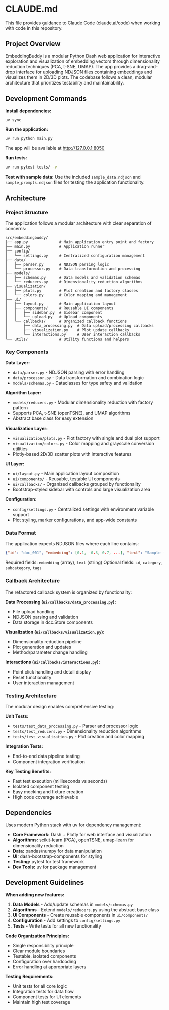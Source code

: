 # CLAUDE.md

This file provides guidance to Claude Code (claude.ai/code) when working with
code in this repository.

## Project Overview

EmbeddingBuddy is a modular Python Dash web application for interactive exploration and
visualization of embedding vectors through dimensionality reduction techniques
(PCA, t-SNE, UMAP). The app provides a drag-and-drop interface for uploading
NDJSON files containing embeddings and visualizes them in 2D/3D plots. The codebase
follows a clean, modular architecture that prioritizes testability and maintainability.

## Development Commands

**Install dependencies:**

```bash
uv sync
```

**Run the application:**

```bash
uv run python main.py
```

The app will be available at http://127.0.0.1:8050

**Run tests:**

```bash
uv run pytest tests/ -v
```

**Test with sample data:**
Use the included `sample_data.ndjson` and `sample_prompts.ndjson` files for testing the application functionality.

## Architecture

### Project Structure

The application follows a modular architecture with clear separation of concerns:

```
src/embeddingbuddy/
├── app.py              # Main application entry point and factory
├── main.py             # Application runner
├── config/
│   └── settings.py     # Centralized configuration management
├── data/
│   ├── parser.py       # NDJSON parsing logic
│   └── processor.py    # Data transformation and processing
├── models/
│   ├── schemas.py      # Data models and validation schemas
│   └── reducers.py     # Dimensionality reduction algorithms
├── visualization/
│   ├── plots.py        # Plot creation and factory classes
│   └── colors.py       # Color mapping and management
├── ui/
│   ├── layout.py       # Main application layout
│   ├── components/     # Reusable UI components
│   │   ├── sidebar.py  # Sidebar component
│   │   └── upload.py   # Upload components
│   └── callbacks/      # Organized callback functions
│       ├── data_processing.py  # Data upload/processing callbacks
│       ├── visualization.py    # Plot update callbacks
│       └── interactions.py     # User interaction callbacks
└── utils/              # Utility functions and helpers
```

### Key Components

**Data Layer:**
- `data/parser.py` - NDJSON parsing with error handling
- `data/processor.py` - Data transformation and combination logic
- `models/schemas.py` - Dataclasses for type safety and validation

**Algorithm Layer:**
- `models/reducers.py` - Modular dimensionality reduction with factory pattern
- Supports PCA, t-SNE (openTSNE), and UMAP algorithms
- Abstract base class for easy extension

**Visualization Layer:**
- `visualization/plots.py` - Plot factory with single and dual plot support
- `visualization/colors.py` - Color mapping and grayscale conversion utilities
- Plotly-based 2D/3D scatter plots with interactive features

**UI Layer:**
- `ui/layout.py` - Main application layout composition
- `ui/components/` - Reusable, testable UI components
- `ui/callbacks/` - Organized callbacks grouped by functionality
- Bootstrap-styled sidebar with controls and large visualization area

**Configuration:**
- `config/settings.py` - Centralized settings with environment variable support
- Plot styling, marker configurations, and app-wide constants

### Data Format

The application expects NDJSON files where each line contains:

```json
{"id": "doc_001", "embedding": [0.1, -0.3, 0.7, ...], "text": "Sample text", "category": "news", "subcategory": "politics", "tags": ["election"]}
```

Required fields: `embedding` (array), `text` (string)
Optional fields: `id`, `category`, `subcategory`, `tags`

### Callback Architecture

The refactored callback system is organized by functionality:

**Data Processing (`ui/callbacks/data_processing.py`):**
- File upload handling
- NDJSON parsing and validation
- Data storage in dcc.Store components

**Visualization (`ui/callbacks/visualization.py`):**
- Dimensionality reduction pipeline
- Plot generation and updates
- Method/parameter change handling

**Interactions (`ui/callbacks/interactions.py`):**
- Point click handling and detail display
- Reset functionality
- User interaction management

### Testing Architecture

The modular design enables comprehensive testing:

**Unit Tests:**
- `tests/test_data_processing.py` - Parser and processor logic
- `tests/test_reducers.py` - Dimensionality reduction algorithms
- `tests/test_visualization.py` - Plot creation and color mapping

**Integration Tests:**
- End-to-end data pipeline testing
- Component integration verification

**Key Testing Benefits:**
- Fast test execution (milliseconds vs seconds)
- Isolated component testing
- Easy mocking and fixture creation
- High code coverage achievable

## Dependencies

Uses modern Python stack with uv for dependency management:

- **Core Framework:** Dash + Plotly for web interface and visualization
- **Algorithms:** scikit-learn (PCA), openTSNE, umap-learn for dimensionality reduction
- **Data:** pandas/numpy for data manipulation
- **UI:** dash-bootstrap-components for styling
- **Testing:** pytest for test framework
- **Dev Tools:** uv for package management

## Development Guidelines

**When adding new features:**

1. **Data Models** - Add/update schemas in `models/schemas.py`
2. **Algorithms** - Extend `models/reducers.py` using the abstract base class
3. **UI Components** - Create reusable components in `ui/components/`
4. **Configuration** - Add settings to `config/settings.py`
5. **Tests** - Write tests for all new functionality

**Code Organization Principles:**
- Single responsibility principle
- Clear module boundaries  
- Testable, isolated components
- Configuration over hardcoding
- Error handling at appropriate layers

**Testing Requirements:**
- Unit tests for all core logic
- Integration tests for data flow
- Component tests for UI elements
- Maintain high test coverage